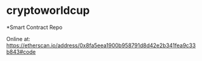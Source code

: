 # cryptoworldcup
*Smart Contract Repo

Online at: https://etherscan.io/address/0x8fa5eea1900b958791d8d42e2b341fea9c33b843#code
